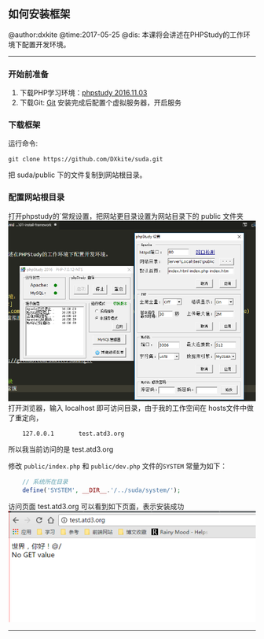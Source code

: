 ## 如何安装框架

@author:dxkite
@time:2017-05-25
@dis: 本课将会讲述在PHPStudy的工作环境下配置开发环境。


---

### 开始前准备
1. 下载PHP学习环境：[phpstudy 2016.11.03](http://www.phpstudy.net/phpstudy/phpStudy20161103.zip)
2. 下载Git: [Git](https://github.com/git-for-windows/git/releases/download/v2.13.0.windows.1/Git-2.13.0-64-bit.exe)
安装完成后配置个虚拟服务器，开启服务

### 下载框架

运行命令:
```
git clone https://github.com/DXkite/suda.git
```
把 suda/public 下的文件复制到网站根目录。


### 配置网站根目录
打开phpstudy的`常规设置，把网站更目录设置为网站目录下的 public 文件夹
![调整根目录](img/set-webdir.png)
打开浏览器，输入 localhost 即可访问目录，由于我的工作空间在 hosts文件中做了重定向，
```
	127.0.0.1		test.atd3.org
```
所以我当前访问的是 test.atd3.org

修改 `public/index.php` 和 `public/dev.php` 文件的`SYSTEM` 常量为如下：
```php
    // 系统所在目录
    define('SYSTEM', __DIR__.'/../suda/system/');
```
访问页面 test.atd3.org
可以看到如下页面，表示安装成功
![安装成功](img/installok.png)


----------------